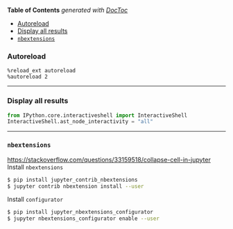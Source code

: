 <!-- START doctoc generated TOC please keep comment here to allow auto update -->
<!-- DON'T EDIT THIS SECTION, INSTEAD RE-RUN doctoc TO UPDATE -->
**Table of Contents**  *generated with [DocToc](https://github.com/thlorenz/doctoc)*

- [Autoreload](#autoreload)
- [Display all results](#display-all-results)
- [`nbextensions`](#nbextensions)

<!-- END doctoc generated TOC please keep comment here to allow auto update -->

### Autoreload
```
%reload_ext autoreload
%autoreload 2
```

---

### Display all results
```python
from IPython.core.interactiveshell import InteractiveShell
InteractiveShell.ast_node_interactivity = "all"
```

---

### `nbextensions`
https://stackoverflow.com/questions/33159518/collapse-cell-in-jupyter
Install `nbextensions`
```sh
$ pip install jupyter_contrib_nbextensions
$ jupyter contrib nbextension install --user
```
Install `configurator`
```sh
$ pip install jupyter_nbextensions_configurator
$ jupyter nbextensions_configurator enable --user
```

